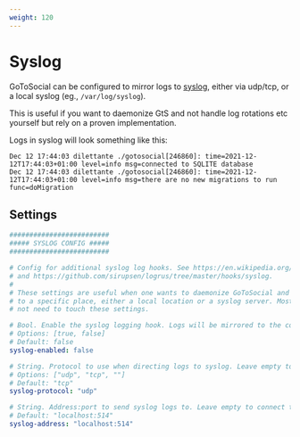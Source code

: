 ```yaml
---
weight: 120
---
```


# Syslog

GoToSocial can be configured to mirror logs to [syslog](https://en.wikipedia.org/wiki/Syslog), either via udp/tcp, or a local syslog (eg., `/var/log/syslog`).

This is useful if you want to daemonize GtS and not handle log rotations etc yourself but rely on a proven implementation.

Logs in syslog will look something like this:

```text
Dec 12 17:44:03 dilettante ./gotosocial[246860]: time=2021-12-12T17:44:03+01:00 level=info msg=connected to SQLITE database
Dec 12 17:44:03 dilettante ./gotosocial[246860]: time=2021-12-12T17:44:03+01:00 level=info msg=there are no new migrations to run func=doMigration
```

## Settings

```yaml
#########################
##### SYSLOG CONFIG #####
#########################

# Config for additional syslog log hooks. See https://en.wikipedia.org/wiki/Syslog,
# and https://github.com/sirupsen/logrus/tree/master/hooks/syslog.
#
# These settings are useful when one wants to daemonize GoToSocial and send logs
# to a specific place, either a local location or a syslog server. Most users will
# not need to touch these settings.

# Bool. Enable the syslog logging hook. Logs will be mirrored to the configured destination.
# Options: [true, false]
# Default: false
syslog-enabled: false

# String. Protocol to use when directing logs to syslog. Leave empty to connect to local syslog.
# Options: ["udp", "tcp", ""]
# Default: "tcp"
syslog-protocol: "udp"

# String. Address:port to send syslog logs to. Leave empty to connect to local syslog.
# Default: "localhost:514"
syslog-address: "localhost:514"
```
